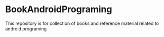 # BookAndroidPrograming
This repository is for collection of books and reference material related to android programing
